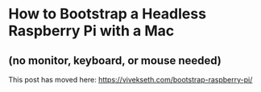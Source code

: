 # How to Bootstrap a Headless Raspberry Pi with a Mac
## (no monitor, keyboard, or mouse needed)

This post has moved here: https://vivekseth.com/bootstrap-raspberry-pi/
